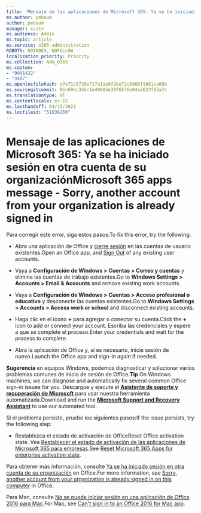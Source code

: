 ```yaml
---
title: 'Mensaje de las aplicaciones de Microsoft 365: Ya se ha iniciado sesión en otra cuenta de su organización'
ms.author: pebaum
author: pebaum
manager: scotv
ms.audience: Admin
ms.topic: article
ms.service: o365-administration
ROBOTS: NOINDEX, NOFOLLOW
localization_priority: Priority
ms.collection: Adm_O365
ms.custom:
- "9001422"
- "3407"
ms.openlocfilehash: e7e71c5726e717a11e8f2be72c0966f1881ca68b
ms.sourcegitcommit: 8bc60ec34bc1e40685e3976576e04a2623f63a7c
ms.translationtype: HT
ms.contentlocale: es-ES
ms.lasthandoff: 04/15/2021
ms.locfileid: "51836260"
---
```

# <a name="microsoft-365-apps-message---sorry-another-account-from-your-organization-is-already-signed-in"></a><span data-ttu-id="0b683-102">Mensaje de las aplicaciones de Microsoft 365: Ya se ha iniciado sesión en otra cuenta de su organización</span><span class="sxs-lookup"><span data-stu-id="0b683-102">Microsoft 365 apps message - Sorry, another account from your organization is already signed in</span></span>

<span data-ttu-id="0b683-103">Para corregir este error, siga estos pasos:</span><span class="sxs-lookup"><span data-stu-id="0b683-103">To fix this error, try the following:</span></span>

- <span data-ttu-id="0b683-104">Abra una aplicación de Office y [cierre sesión](https://support.office.com/article/sign-out-of-office-5a20dc11-47e9-4b6f-945d-478cb6d92071) en las cuentas de usuario existentes.</span><span class="sxs-lookup"><span data-stu-id="0b683-104">Open an Office app, and [Sign Out](https://support.office.com/article/sign-out-of-office-5a20dc11-47e9-4b6f-945d-478cb6d92071) of any existing user accounts.</span></span>

- <span data-ttu-id="0b683-105">Vaya a **Configuración de Windows > Cuentas > Correo y cuentas** y elimine las cuentas de trabajo existentes.</span><span class="sxs-lookup"><span data-stu-id="0b683-105">Go to **Windows Settings > Accounts > Email & Accounts** and remove existing work accounts.</span></span>

- <span data-ttu-id="0b683-106">Vaya a **Configuración de Windows > Cuentas > Acceso profesional o educativo** y desconecte las cuentas existentes.</span><span class="sxs-lookup"><span data-stu-id="0b683-106">Go to **Windows Settings > Accounts > Access work or school** and disconnect existing accounts.</span></span> 

- <span data-ttu-id="0b683-107">Haga clic en el icono **+** para agregar o conectar su cuenta.</span><span class="sxs-lookup"><span data-stu-id="0b683-107">Click the **+** icon to add or connect your account.</span></span> <span data-ttu-id="0b683-108">Escriba las credenciales y espere a que se complete el proceso.</span><span class="sxs-lookup"><span data-stu-id="0b683-108">Enter your credentials and wait for the process to complete.</span></span>

- <span data-ttu-id="0b683-109">Abra la aplicación de Office y, si es necesario, inicie sesión de nuevo.</span><span class="sxs-lookup"><span data-stu-id="0b683-109">Launch the Office app and sign-in again if needed.</span></span> 

<span data-ttu-id="0b683-110">**Sugerencia** en equipos Windows, podemos diagnosticar y solucionar varios problemas comunes de inicio de sesión de Office.</span><span class="sxs-lookup"><span data-stu-id="0b683-110">**Tip** On Windows machines, we can diagnose and automatically fix several common Office sign-in issues for you.</span></span> <span data-ttu-id="0b683-111">Descargue y ejecute el **[Asistente de soporte y recuperación de Microsoft](https://aka.ms/SaRA-OfficeSignInScenario)** para usar nuestra herramienta automatizada.</span><span class="sxs-lookup"><span data-stu-id="0b683-111">Download and run the  **[Microsoft Support and Recovery Assistant](https://aka.ms/SaRA-OfficeSignInScenario)** to use our automated tool.</span></span>

<span data-ttu-id="0b683-112">Si el problema persiste, pruebe los siguientes pasos:</span><span class="sxs-lookup"><span data-stu-id="0b683-112">If the issue persists, try the following step:</span></span> 

- <span data-ttu-id="0b683-113">Restablezca el estado de activación de Office</span><span class="sxs-lookup"><span data-stu-id="0b683-113">Reset Office activation state.</span></span> <span data-ttu-id="0b683-114">Vea [Restablecer el estado de activación de las aplicaciones de Microsoft 365 para empresas](https://docs.microsoft.com/office365/troubleshoot/activation/reset-office-365-proplus-activation-state).</span><span class="sxs-lookup"><span data-stu-id="0b683-114">See [Reset Microsoft 365 Apps for enterprise activation state](https://docs.microsoft.com/office365/troubleshoot/activation/reset-office-365-proplus-activation-state).</span></span>

<span data-ttu-id="0b683-115">Para obtener más información, consulte [Ya se ha iniciado sesión en otra cuenta de su organización](https://docs.microsoft.com/office/troubleshoot/error-messages/another-account-already-signed-in) en Office.</span><span class="sxs-lookup"><span data-stu-id="0b683-115">For more information, see [Sorry, another account from your organization is already signed in on this computer](https://docs.microsoft.com/office/troubleshoot/error-messages/another-account-already-signed-in) in Office.</span></span>

<span data-ttu-id="0b683-116">Para Mac, consulte [No se puede iniciar sesión en una aplicación de Office 2016 para Mac](https://docs.microsoft.com/office365/troubleshoot/authentication/sign-in-to-office-2016-for-mac-fail).</span><span class="sxs-lookup"><span data-stu-id="0b683-116">For Mac, see [Can't sign in to an Office 2016 for Mac app](https://docs.microsoft.com/office365/troubleshoot/authentication/sign-in-to-office-2016-for-mac-fail).</span></span>
